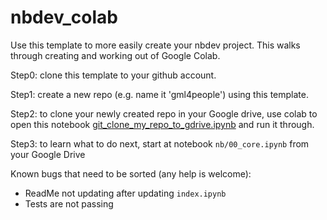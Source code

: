# nbdev_colab

Use this template to more easily create your nbdev project. This walks through creating and working out of Google Colab.

Step0: clone this template to your github account.

Step1: create a new repo (e.g. name it 'gml4people') using this template. 

Step2: to clone your newly created repo in your Google drive, use colab to open this notebook [git_clone_my_repo_to_gdrive.ipynb](https://github.com/wjlgatech/nbdev_colab/blob/master/git_clone_my_repo_to_gdrive.ipynb) and run it through.

Step3: to learn what to do next, start at notebook `nb/00_core.ipynb` from your Google Drive


Known bugs that need to be sorted (any help is welcome):

* ReadMe not updating after updating `index.ipynb`
* Tests are not passing


